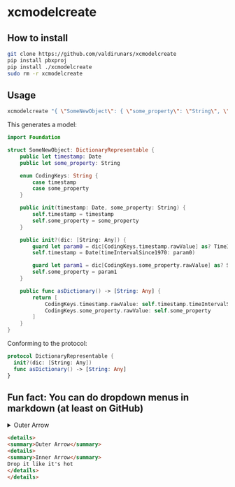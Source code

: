# xcmodelcreate

## How to install
```bash
git clone https://github.com/valdirunars/xcmodelcreate
pip install pbxproj
pip install ./xcmodelcreate
sudo rm -r xcmodelcreate
```

## Usage

```bash
xcmodelcreate "{ \"SomeNewObject\": { \"some_property\": \"String\", \"timestamp\": \"Date\" } }" "path/to/xcprojectname" "path/to/models_folder"
```

This generates a model:

```swift
import Foundation

struct SomeNewObject: DictionaryRepresentable {
	public let timestamp: Date
	public let some_property: String

	enum CodingKeys: String {
		case timestamp
		case some_property
	}

	public init(timestamp: Date, some_property: String) {
		self.timestamp = timestamp
		self.some_property = some_property
	}

	public init?(dic: [String: Any]) {
		guard let param0 = dic[CodingKeys.timestamp.rawValue] as? TimeInterval else { return nil }
		self.timestamp = Date(timeIntervalSince1970: param0)

		guard let param1 = dic[CodingKeys.some_property.rawValue] as? String else { return nil }
		self.some_property = param1
	}

	public func asDictionary() -> [String: Any] {
		return [
			CodingKeys.timestamp.rawValue: self.timestamp.timeIntervalSince1970,
			CodingKeys.some_property.rawValue: self.some_property
		]
	}
}
```

Conforming to the protocol:

```swift
protocol DictionaryRepresentable {
  init?(dic: [String: Any])
  func asDictionary() -> [String: Any]
}
```

## Fun fact: You can do dropdown menus in markdown (at least on GitHub)

<details>
<summary>Outer Arrow</summary>
<details>
<summary>Inner Arrow</summary>
Drop it like it's hot
</details>
</details>

```markdown
<details>
<summary>Outer Arrow</summary>
<details>
<summary>Inner Arrow</summary>
Drop it like it's hot
</details>
</details>
